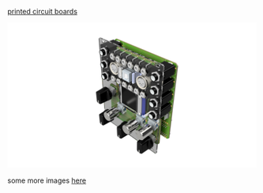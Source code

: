 [printed circuit boards](boards)

![mainboard](images/kryonos%20v11.png)

some more images [here](IMAGES.md)
